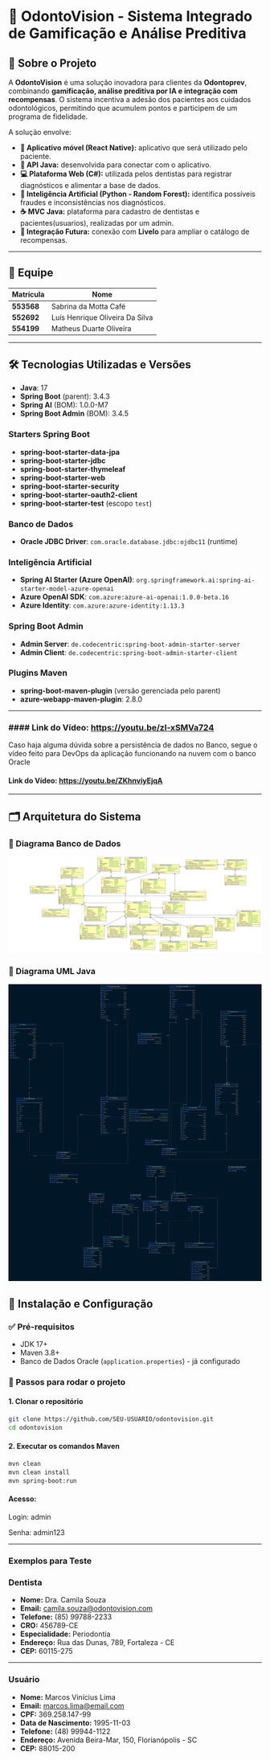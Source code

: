 # 🦷 OdontoVision - Sistema Integrado de Gamificação e Análise Preditiva

## 📌 Sobre o Projeto
A **OdontoVision** é uma solução inovadora para clientes da **Odontoprev**, combinando **gamificação, análise preditiva por IA e integração com recompensas**. O sistema incentiva a adesão dos pacientes aos cuidados odontológicos, permitindo que acumulem pontos e participem de um programa de fidelidade.

A solução envolve:
- **📱 Aplicativo móvel (React Native):** aplicativo que será utilizado pelo paciente.
- **🍵 API Java:** desenvolvida para conectar com o aplicativo.
- **💻 Plataforma Web (C#):** utilizada pelos dentistas para registrar diagnósticos e alimentar a base de dados.
- **🧠 Inteligência Artificial (Python - Random Forest):** identifica possíveis fraudes e inconsistências nos diagnósticos.
- **☕ MVC Java:** plataforma para cadastro de dentistas e pacientes(usuarios), realizadas por um admin.
- **🔗 Integração Futura:** conexão com **Livelo** para ampliar o catálogo de recompensas.

---

## 👥 Equipe
| Matrícula  | Nome                              |
|------------|-----------------------------------|
| **553568** | Sabrina da Motta Café            |
| **552692** | Luís Henrique Oliveira Da Silva  |
| **554199** | Matheus Duarte Oliveira          |

---

## 🛠 Tecnologias Utilizadas e Versões


- **Java**: 17
- **Spring Boot** (parent): 3.4.3
- **Spring AI** (BOM): 1.0.0-M7
- **Spring Boot Admin** (BOM): 3.4.5

### Starters Spring Boot
- **spring-boot-starter-data-jpa**
- **spring-boot-starter-jdbc**
- **spring-boot-starter-thymeleaf**
- **spring-boot-starter-web**
- **spring-boot-starter-security**
- **spring-boot-starter-oauth2-client**
- **spring-boot-starter-test** (escopo `test`)

### Banco de Dados
- **Oracle JDBC Driver**: `com.oracle.database.jdbc:ojdbc11` (runtime)

### Inteligência Artificial
- **Spring AI Starter (Azure OpenAI)**: `org.springframework.ai:spring-ai-starter-model-azure-openai`
- **Azure OpenAI SDK**: `com.azure:azure-ai-openai:1.0.0-beta.16`
- **Azure Identity**: `com.azure:azure-identity:1.13.3`

### Spring Boot Admin
- **Admin Server**: `de.codecentric:spring-boot-admin-starter-server`
- **Admin Client**: `de.codecentric:spring-boot-admin-starter-client`

### Plugins Maven
- **spring-boot-maven-plugin** (versão gerenciada pelo parent)
- **azure-webapp-maven-plugin**: 2.8.0

---
### #### Link do Vídeo: https://youtu.be/zl-xSMVa724
Caso haja alguma dúvida sobre a persistência de dados no Banco, segue o vídeo feito para DevOps da aplicação funcionando na nuvem com o banco Oracle

#### Link do Vídeo: https://youtu.be/ZKhnviyEjqA

---
## 🗂 Arquitetura do Sistema
### 🔹 Diagrama Banco de Dados
![img.png](img.png)

### 🔹 Diagrama UML Java
![odontovisionMVC.png](odontovisionMVC.png)


## 📜 Instalação e Configuração
### ✅ Pré-requisitos
- JDK 17+
- Maven 3.8+
- Banco de Dados Oracle (`application.properties`) - já configurado

### 🔧 Passos para rodar o projeto
#### 1. Clonar o repositório
```sh
git clone https://github.com/SEU-USUARIO/odontovision.git
cd odontovision
```
#### 2. Executar os comandos Maven
```sh
mvn clean
mvn clean install
mvn spring-boot:run
```
#### Acesso:
Login: admin

Senha: admin123

---

### Exemplos para Teste

### **Dentista**
- **Nome:** Dra. Camila Souza
- **Email:** camila.souza@odontovision.com
- **Telefone:** (85) 99788-2233
- **CRO:** 456789-CE
- **Especialidade:** Periodontia
- **Endereço:** Rua das Dunas, 789, Fortaleza - CE
- **CEP:** 60115-275

---

### **Usuário**
- **Nome:** Marcos Vinícius Lima
- **Email:** marcos.lima@email.com
- **CPF:** 369.258.147-99
- **Data de Nascimento:** 1995-11-03
- **Telefone:** (48) 99944-1122
- **Endereço:** Avenida Beira-Mar, 150, Florianópolis - SC
- **CEP:** 88015-200

